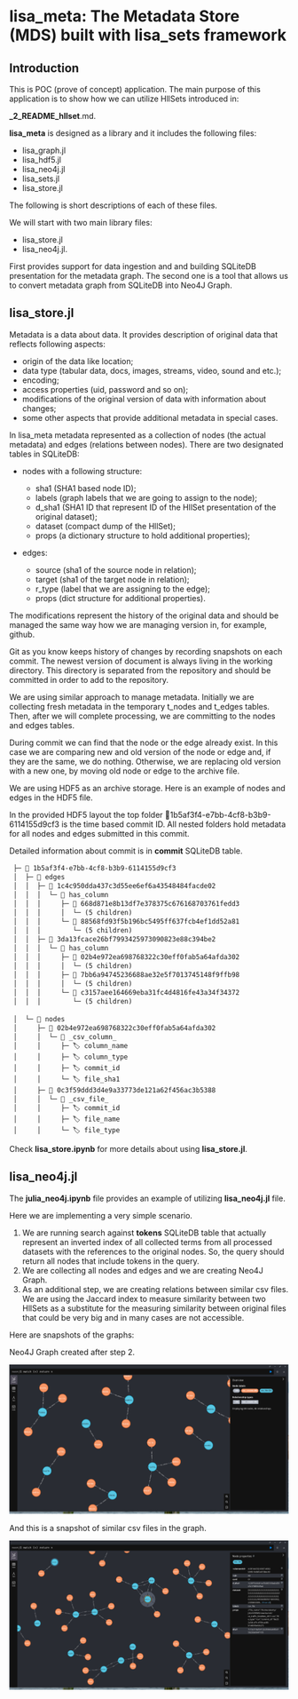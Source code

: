 # lisa_meta: The Metadata Store (MDS) built with lisa_sets framework

## Introduction

This is POC (prove of concept) application. The main purpose of this application is to show how we can utilize HllSets introduced in:

**_2_README_hllset**.md.

**lisa_meta** is designed as a library and it includes the following files:

- lisa_graph.jl
- lisa_hdf5.jl
- lisa_neo4j.jl
- lisa_sets.jl
- lisa_store.jl

The following is short descriptions of each of these files.

We will start with two main library files:

- lisa_store.jl
- lisa_neo4j.jl.

First provides support for data ingestion and and building SQLiteDB presentation for the metadata graph. The second one is a tool that allows us to convert metadata graph from SQLiteDB into Neo4J Graph.

## lisa_store.jl

Metadata is a data about data. It provides description of original data that reflects following aspects:

- origin of the data like location;
- data type (tabular data, docs, images, streams, video, sound and etc.);
- encoding;
- access properties (uid, password and so on);
- modifications of the original version of data with information about changes;
- some other aspects that provide additional metadata in special cases.

In lisa_meta metadata represented as a collection of nodes (the actual metadata) and edges (relations between nodes). There are two designated tables in SQLiteDB:

- nodes with a following structure:
  
  - sha1 (SHA1 based node ID);
  - labels (graph labels that we are going to assign to the node);
  - d_sha1 (SHA1 ID that represent ID of the HllSet presentation of the original dataset);
  - dataset (compact dump of the HllSet);
  - props (a dictionary structure to hold additional properties);
- edges:
  
  - source (sha1 of the source node in relation);
  - target (sha1 of the target node in relation);
  - r_type (label that we are assigning to the edge);
  - props (dict structure for additional properties).

The modifications represent the history of the original data and should be managed the same way how we are managing version in, for example, github.

Git as you know keeps history of changes by recording snapshots on each commit. The newest version of document is always living in the working directory. This directory is separated from the repository and should be committed in order to add to the repository.

We are using similar approach to manage metadata. Initially we are collecting fresh metadata in the temporary t_nodes and t_edges tables. Then, after we will complete processing, we are committing to the nodes and edges tables.

During commit we can find that the node or the edge already exist. In this case we are comparing new and old version of the node or edge and, if they are the same, we do nothing. Otherwise, we are replacing old version with a new one, by moving old node or edge to the archive file. 

We are using HDF5 as an archive storage. Here is an example of nodes and edges in the HDF5 file.

In the provided HDF5 layout the top folder 📂1b5af3f4-e7bb-4cf8-b3b9-6114155d9cf3 is the time based commit ID. All nested folders hold metadata for all nodes and edges submitted in this commit.

Detailed information about commit is in **commit** SQLiteDB table.

```🗂️ HDF5.File: (read-only) lisa_arch.hdf5
 ├─ 📂 1b5af3f4-e7bb-4cf8-b3b9-6114155d9cf3
 │  ├─ 📂 edges
 │  │  ├─ 📂 1c4c950dda437c3d55ee6ef6a43548484facde02
 │  │  │  └─ 📂 has_column
 │  │  │     ├─ 🔢 668d871e8b13df7e378375c676168703761fedd3
 │  │  │     │  └─ (5 children)
 │  │  │     └─ 🔢 88568fd93f5b196bc5495ff637fcb4ef1dd52a81
 │  │  │        └─ (5 children)
 │  │  ├─ 📂 3da13fcace26bf7993425973090823e88c394be2
 │  │  │  └─ 📂 has_column
 │  │  │     ├─ 🔢 02b4e972ea698768322c30eff0fab5a64afda302
 │  │  │     │  └─ (5 children)
 │  │  │     ├─ 🔢 7bb6a94745236688ae32e5f7013745148f9ffb98
 │  │  │     │  └─ (5 children)
 │  │  │     └─ 🔢 c3157aee164669eba31fc4d4816fe43a34f34372
 │  │  │        └─ (5 children)

 │  └─ 📂 nodes
 │     ├─ 📂 02b4e972ea698768322c30eff0fab5a64afda302
 │     │  └─ 🔢 _csv_column_
 │     │     ├─ 🏷️ column_name
 │     │     ├─ 🏷️ column_type
 │     │     ├─ 🏷️ commit_id
 │     │     └─ 🏷️ file_sha1
 │     ├─ 📂 0c3f59ddd3d4e9a33773de121a62f456ac3b5388
 │     │  └─ 🔢 _csv_file_
 │     │     ├─ 🏷️ commit_id
 │     │     ├─ 🏷️ file_name
 │     │     └─ 🏷️ file_type
 ```

Check **lisa_store.ipynb** for more details about using **lisa_store.jl**.

## lisa_neo4j.jl

The **julia_neo4j.ipynb** file provides an example of utilizing **lisa_neo4j.jl** file.

Here we are implementing a very simple scenario.

1. We are running search against **tokens** SQLiteDB table that actually represent an inverted index of all collected terms from all processed datasets with the references to the original nodes. So, the query should return all nodes that include tokens in the query.
2. We are collecting all nodes and edges and we are creating Neo4J Graph.
3. As an additional step, we are creating relations between similar csv files. We are using the Jaccard index to measure similarity between two HllSets as a substitute for the measuring similarity between original files that could be very big and in many cases are not accessible.

Here are snapshots of the graphs:

Neo4J Graph created after step 2.

![alt text](<Screenshot from 2024-02-22 14-03-20.png>)

And this is a snapshot of similar csv files in the graph.

![alt text](<Screenshot from 2024-02-22 14-11-18.png>)
